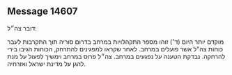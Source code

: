 ## Message 14607

דובר צה״ל:

מוקדם יותר היום (ד׳) זוהו מספר התקהלויות במרחב בדרום סוריה תוך התקרבות לעבר כוחות צה"ל אשר פועלים במרחב. לאחר שקראו למפגינים להתרחק, הכוחות הגיבו בירי להרחקה. 
נבדקת הטענה על נפגעים במרחב.
צה״ל פרוס במרחב וימשיך לפעול על מנת להגן על מדינת ישראל ואזרחיה.

